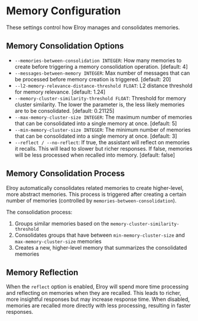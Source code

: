 # Memory Configuration

These settings control how Elroy manages and consolidates memories.

## Memory Consolidation Options

* `--memories-between-consolidation INTEGER`: How many memories to create before triggering a memory consolidation operation. [default: 4]
* `--messages-between-memory INTEGER`: Max number of messages that can be processed before memory creation is triggered. [default: 20]
* `--l2-memory-relevance-distance-threshold FLOAT`: L2 distance threshold for memory relevance. [default: 1.24]
* `--memory-cluster-similarity-threshold FLOAT`: Threshold for memory cluster similarity. The lower the parameter is, the less likely memories are to be consolidated. [default: 0.21125]
* `--max-memory-cluster-size INTEGER`: The maximum number of memories that can be consolidated into a single memory at once. [default: 5]
* `--min-memory-cluster-size INTEGER`: The minimum number of memories that can be consolidated into a single memory at once. [default: 3]
* `--reflect / --no-reflect`: If true, the assistant will reflect on memories it recalls. This will lead to slower but richer responses. If false, memories will be less processed when recalled into memory. [default: false]

## Memory Consolidation Process

Elroy automatically consolidates related memories to create higher-level, more abstract memories. This process is triggered after creating a certain number of memories (controlled by `memories-between-consolidation`).

The consolidation process:

1. Groups similar memories based on the `memory-cluster-similarity-threshold`
2. Consolidates groups that have between `min-memory-cluster-size` and `max-memory-cluster-size` memories
3. Creates a new, higher-level memory that summarizes the consolidated memories

## Memory Reflection

When the `reflect` option is enabled, Elroy will spend more time processing and reflecting on memories when they are recalled. This leads to richer, more insightful responses but may increase response time. When disabled, memories are recalled more directly with less processing, resulting in faster responses.
